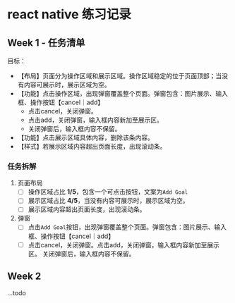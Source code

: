 # react native 练习记录

## Week 1 - 任务清单

目标：
- 【布局】页面分为操作区域和展示区域。操作区域稳定的位于页面顶部；当没有内容可展示时，展示区域为空。
- 【功能】点击操作区域，出现弹窗覆盖整个页面。弹窗包含：图片展示、输入框、操作按钮【cancel｜add】
   - 点击cancel，关闭弹窗。
   - 点击add，关闭弹窗，输入框内容新加至展示区。
   - 关闭弹窗后，输入框内容不保留。
- 【功能】点击展示区域具体内容，删除该条内容。
- 【样式】若展示区域内容超出页面长度，出现滚动条。

### 任务拆解
1. 页面布局
   - [ ] 操作区域占比 **1/5**，包含一个可点击按钮，文案为`Add Goal`
   - [ ] 展示区域占比 **4/5**，当没有内容可展示时，展示区域为空。
   - [ ] 展示区域内容超出页面长度，出现滚动条。
2. 弹窗
   - [ ] 点击`Add Goal`按钮，出现弹窗覆盖整个页面。弹窗包含：图片展示、输入框、操作按钮【cancel｜add】
   - [ ] 点击cancel，关闭弹窗。点击add，关闭弹窗，输入框内容新加至展示区。 关闭弹窗后，输入框内容不保留。

## Week 2 
...todo